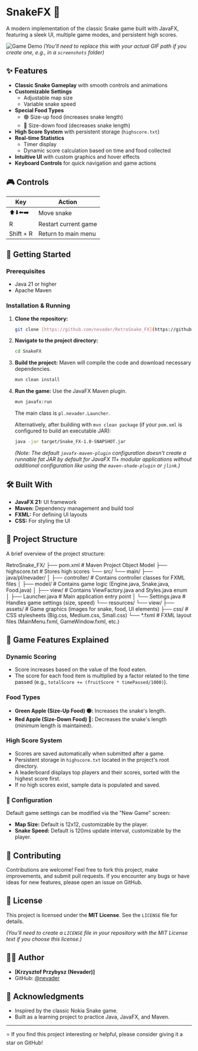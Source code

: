# SnakeFX 🐍

A modern implementation of the classic Snake game built with JavaFX, featuring a sleek UI, multiple game modes, and persistent high scores.

![Game Demo](.\screenshots\gameplay.gif)
*(You'll need to replace this with your actual GIF path if you create one, e.g., in a `screenshots` folder)*

## ✨ Features

- **Classic Snake Gameplay** with smooth controls and animations
- **Customizable Settings**
    - Adjustable map size
    - Variable snake speed
- **Special Food Types**
    - 🟢 Size-up food (increases snake length)
    - 🔴 Size-down food (decreases snake length)
- **High Score System** with persistent storage (`highscore.txt`)
- **Real-time Statistics**
    - Timer display
    - Dynamic score calculation based on time and food collected
- **Intuitive UI** with custom graphics and hover effects
- **Keyboard Controls** for quick navigation and game actions

## 🎮 Controls

| Key         | Action             |
| ----------- | ------------------ |
| ⬆️⬇️⬅️➡️     | Move snake         |
| R           | Restart current game |
| Shift + R   | Return to main menu|

## 🚀 Getting Started

### Prerequisites

- Java 21 or higher
- Apache Maven

### Installation & Running

1.  **Clone the repository:**
    ```bash
    git clone [https://github.com/nevader/RetroSnake_FX](https://github.com/nevader/RetroSnake_FX)
    ```
2.  **Navigate to the project directory:**
    ```bash
    cd SnakeFX
    ```
3.  **Build the project:**
    Maven will compile the code and download necessary dependencies.
    ```bash
    mvn clean install
    ```
4.  **Run the game:**
    Use the JavaFX Maven plugin.
    ```bash
    mvn javafx:run
    ```
    The main class is `pl.nevader.Launcher`.

    Alternatively, after building with `mvn clean package` (if your `pom.xml` is configured to build an executable JAR):
    ```bash
    java -jar target/Snake_FX-1.0-SNAPSHOT.jar
    ```
    *(Note: The default `javafx-maven-plugin` configuration doesn't create a runnable fat JAR by default for JavaFX 11+ modular applications without additional configuration like using the `maven-shade-plugin` or `jlink`.)*

## 🛠️ Built With

- **JavaFX 21:** UI framework
- **Maven:** Dependency management and build tool
- **FXML:** For defining UI layouts
- **CSS:** For styling the UI

## 📁 Project Structure

A brief overview of the project structure:


RetroSnake_FX/
├── pom.xml               # Maven Project Object Model
├── highscore.txt         # Stores high scores
└── src/
└── main/
├── java/pl/nevader/
│   ├── controller/     # Contains controller classes for FXML files
│   ├── model/          # Contains game logic (Engine.java, Snake.java, Food.java)
│   ├── view/           # Contains ViewFactory.java and Styles.java enum
│   ├── Launcher.java   # Main application entry point
│   └── Settings.java   # Handles game settings (size, speed)
└── resources/
└── view/
├── assets/     # Game graphics (images for snake, food, UI elements)
├── css/        # CSS stylesheets (Big.css, Medium.css, Small.css)
└── *.fxml      # FXML layout files (MainMenu.fxml, GameWindow.fxml, etc.)


## 🎯 Game Features Explained

### Dynamic Scoring
- Score increases based on the value of the food eaten.
- The score for each food item is multiplied by a factor related to the time passed (e.g., `totalScore += (fruitScore * timePassed/1000)`).

### Food Types
- **Green Apple (Size-Up Food) 🟢:** Increases the snake's length.
- **Red Apple (Size-Down Food) 🔴:** Decreases the snake's length (minimum length is maintained).

### High Score System
- Scores are saved automatically when submitted after a game.
- Persistent storage in `highscore.txt` located in the project's root directory.
- A leaderboard displays top players and their scores, sorted with the highest score first.
- If no high scores exist, sample data is populated and saved.

### 🔧 Configuration
Default game settings can be modified via the "New Game" screen:
- **Map Size:** Default is 12x12, customizable by the player.
- **Snake Speed:** Default is 120ms update interval, customizable by the player.

## 🤝 Contributing

Contributions are welcome! Feel free to fork this project, make improvements, and submit pull requests. If you encounter any bugs or have ideas for new features, please open an issue on GitHub.

## 📝 License

This project is licensed under the **MIT License**. See the `LICENSE` file for details.

*(You'll need to create a `LICENSE` file in your repository with the MIT License text if you choose this license.)*

## 👨‍💻 Author

- **[Krzysztof Przybysz (Nevader)]**
- GitHub: [@nevader](https://github.com/nevader)

## 🙏 Acknowledgments

- Inspired by the classic Nokia Snake game.
- Built as a learning project to practice Java, JavaFX, and Maven.

---
⭐ If you find this project interesting or helpful, please consider giving it a star on GitHub!

